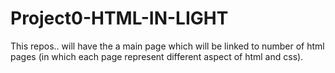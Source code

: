 # Project0-HTML-IN-LIGHT
This repos.. will have the a main page which will be linked to number of html pages (in which each page represent different aspect of html and css).
